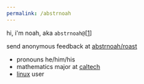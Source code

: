 ```yaml
---
permalink: /abstrnoah
---
```


hi, i'm noah, aka `abstrnoah@`[[1]]

send anonymous feedback at [abstrnoah/roast](/abstrnoah/roast)

* pronouns he/him/his
* mathematics major at [caltech](https://caltech.edu/)
* [linux](https://www.kernel.org/) user

[1]: https://github.com/abstrnoah
